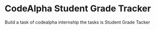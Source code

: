 # CodeAlpha  Student Grade Tracker
Build a  task of codealpha internship the tasks is Student Grade Tacker
